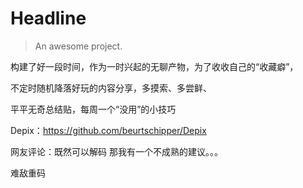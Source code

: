 # Headline

> An awesome project.

构建了好一段时间，作为一时兴起的无聊产物，为了收收自己的“收藏癖”，

不定时随机降落好玩的内容分享，多摸索、多尝鲜、





平平无奇总结贴，每周一个“没用”的小技巧

Depix：https://github.com/beurtschipper/Depix

网友评论：既然可以解码 那我有一个不成熟的建议。。。



难敌重码













